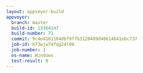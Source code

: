 ```yaml
---
layout: appveyor-build
appveyor:
  branch: master
  build-id: 13364147
  build-number: 71
  commit: 9c4e4161104dbf9ffb3120489d40614641ebc737
  job-id: b73wjw74fqg24l06
  job-number: 1
  os-name: Windows
  test-result: 0
---
```

